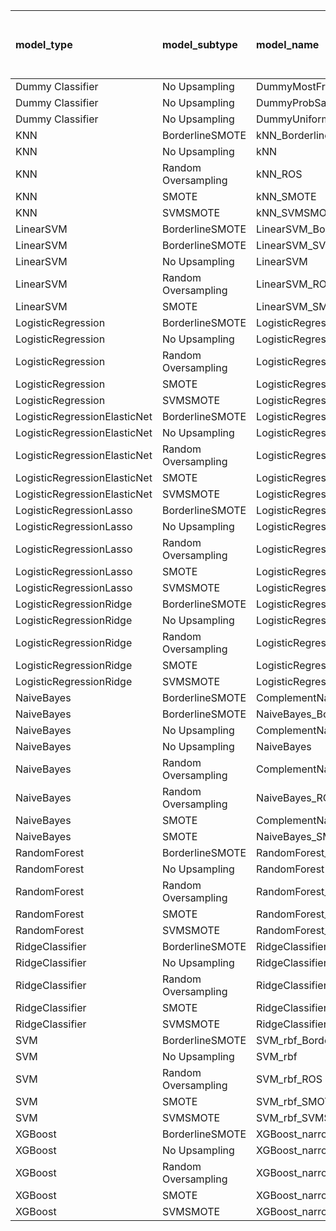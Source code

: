 | model_type                   | model_subtype       | model_name                                   |   title |   title and first paragraph |   title and 5 sentences | title and 10 sentences   | title and first sentence each paragraph   | raw text   |
|:-----------------------------|:--------------------|:---------------------------------------------|--------:|----------------------------:|------------------------:|:-------------------------|:------------------------------------------|:-----------|
| Dummy Classifier             | No Upsampling       | DummyMostFrequent                            |   0     |                       0     |                   0     | 0.000                    | 0.000                                     | 0.000      |
| Dummy Classifier             | No Upsampling       | DummyProbSampling                            |   0.279 |                       0.209 |                   0.256 | 0.267                    | 0.198                                     | 0.198      |
| Dummy Classifier             | No Upsampling       | DummyUniformSampling                         |   0.523 |                       0.477 |                   0.477 | 0.512                    | 0.535                                     | 0.453      |
| KNN                          | BorderlineSMOTE     | kNN_BorderlineSMOTE                          |   0.802 |                       0.837 |                   0.895 | 0.965                    | **1.000**                                 | 0.826      |
| KNN                          | No Upsampling       | kNN                                          |   0.198 |                       0.105 |                   0.105 | 0.023                    | 0.198                                     | 0.116      |
| KNN                          | Random Oversampling | kNN_ROS                                      |   0.488 |                       0.465 |                   0.302 | 0.302                    | 0.384                                     | 0.267      |
| KNN                          | SMOTE               | kNN_SMOTE                                    |   0.849 |                       0.907 |                   0.965 | **1.000**                | **1.000**                                 | **1.000**  |
| KNN                          | SVMSMOTE            | kNN_SVMSMOTE                                 |   0     |                       0     |                   0     | 0                        | **1.000**                                 | 0          |
| LinearSVM                    | BorderlineSMOTE     | LinearSVM_BorderlineSMOTE                    |   0.291 |                       0.163 |                   0.163 | 0.186                    | 0.186                                     | 0.233      |
| LinearSVM                    | BorderlineSMOTE     | LinearSVM_SVMSMOTE                           |   0     |                       0     |                   0     | 0                        | 0.186                                     | 0          |
| LinearSVM                    | No Upsampling       | LinearSVM                                    |   0.279 |                       0.163 |                   0.163 | 0.186                    | 0.186                                     | 0.233      |
| LinearSVM                    | Random Oversampling | LinearSVM_ROS                                |   0.291 |                       0.163 |                   0.163 | 0.186                    | 0.186                                     | 0.233      |
| LinearSVM                    | SMOTE               | LinearSVM_SMOTE                              |   0.302 |                       0.163 |                   0.163 | 0.186                    | 0.186                                     | 0.233      |
| LogisticRegression           | BorderlineSMOTE     | LogisticRegression_BorderlineSMOTE           |   0.267 |                       0.163 |                   0.198 | 0.186                    | 0.186                                     | 0.244      |
| LogisticRegression           | No Upsampling       | LogisticRegression                           |   0.279 |                       0.198 |                   0.209 | 0.198                    | 0.186                                     | 0.244      |
| LogisticRegression           | Random Oversampling | LogisticRegression_ROS                       |   0.279 |                       0.186 |                   0.198 | 0.186                    | 0.198                                     | 0.233      |
| LogisticRegression           | SMOTE               | LogisticRegression_SMOTE                     |   0.267 |                       0.174 |                   0.209 | 0.174                    | 0.198                                     | 0.233      |
| LogisticRegression           | SVMSMOTE            | LogisticRegression_SVMSMOTE                  |   0.314 |                       0.244 |                   0.198 | 0                        | 0.256                                     | 0.244      |
| LogisticRegressionElasticNet | BorderlineSMOTE     | LogisticRegressionElasticNet_BorderlineSMOTE |   0.221 |                       0.14  |                   0.151 | 0.186                    | 0.233                                     | 0.267      |
| LogisticRegressionElasticNet | No Upsampling       | LogisticRegressionElasticNet                 |   0.209 |                       0.116 |                   0.14  | 0.163                    | 0.221                                     | 0.209      |
| LogisticRegressionElasticNet | Random Oversampling | LogisticRegressionElasticNet_ROS             |   0.221 |                       0.186 |                   0.14  | 0.186                    | 0.233                                     | 0.267      |
| LogisticRegressionElasticNet | SMOTE               | LogisticRegressionElasticNet_SMOTE           |   0.221 |                       0.151 |                   0.151 | 0.163                    | 0.233                                     | 0.267      |
| LogisticRegressionElasticNet | SVMSMOTE            | LogisticRegressionElasticNet_SVMSMOTE        |   0.244 |                       0.174 |                   0.174 | 0                        | 0.221                                     | 0.279      |
| LogisticRegressionLasso      | BorderlineSMOTE     | LogisticRegressionLasso_BorderlineSMOTE      |   0.221 |                       0.209 |                   0.174 | 0.314                    | 0.326                                     | 0.349      |
| LogisticRegressionLasso      | No Upsampling       | LogisticRegressionLasso                      |   0.221 |                       0.198 |                   0.14  | 0.326                    | 0.337                                     | 0.314      |
| LogisticRegressionLasso      | Random Oversampling | LogisticRegressionLasso_ROS                  |   0.221 |                       0.209 |                   0.174 | 0.326                    | 0.326                                     | 0.360      |
| LogisticRegressionLasso      | SMOTE               | LogisticRegressionLasso_SMOTE                |   0.209 |                       0.221 |                   0.151 | 0.326                    | 0.302                                     | 0.349      |
| LogisticRegressionLasso      | SVMSMOTE            | LogisticRegressionLasso_SVMSMOTE             |   0.233 |                       0.221 |                   0.186 | 0                        | 0.267                                     | 0.395      |
| LogisticRegressionRidge      | BorderlineSMOTE     | LogisticRegressionRidge_BorderlineSMOTE      |   0.302 |                       0.349 |                   0.279 | 0.267                    | 0.221                                     | 0.256      |
| LogisticRegressionRidge      | No Upsampling       | LogisticRegressionRidge                      |   0.302 |                       0.279 |                   0.267 | 0.244                    | 0.174                                     | 0.233      |
| LogisticRegressionRidge      | Random Oversampling | LogisticRegressionRidge_ROS                  |   0.326 |                       0.372 |                   0.267 | 0.279                    | 0.244                                     | 0.267      |
| LogisticRegressionRidge      | SMOTE               | LogisticRegressionRidge_SMOTE                |   0.326 |                       0.36  |                   0.267 | 0.279                    | 0.221                                     | 0.267      |
| LogisticRegressionRidge      | SVMSMOTE            | LogisticRegressionRidge_SVMSMOTE             |   0.349 |                       0.279 |                   0.256 | 0                        | 0.256                                     | 0.267      |
| NaiveBayes                   | BorderlineSMOTE     | ComplementNaiveBayes_BorderlineSMOTE         |   0.453 |                       0.535 |                   0.558 | 0.547                    | 0.570                                     | 0.616      |
| NaiveBayes                   | BorderlineSMOTE     | NaiveBayes_BorderlineSMOTE                   |   0.419 |                       0.535 |                   0.558 | 0.500                    | 0.547                                     | 0.651      |
| NaiveBayes                   | No Upsampling       | ComplementNaiveBayes                         |   0.349 |                       0.326 |                   0.326 | 0.233                    | 0.221                                     | 0.174      |
| NaiveBayes                   | No Upsampling       | NaiveBayes                                   |   0.012 |                       0     |                   0.012 | 0.023                    | 0.000                                     | 0.035      |
| NaiveBayes                   | Random Oversampling | ComplementNaiveBayes_ROS                     |   0.488 |                       0.535 |                   0.535 | 0.547                    | 0.605                                     | 0.651      |
| NaiveBayes                   | Random Oversampling | NaiveBayes_ROS                               |   0.442 |                       0.512 |                   0.558 | 0.570                    | 0.593                                     | 0.663      |
| NaiveBayes                   | SMOTE               | ComplementNaiveBayes_SMOTE                   |   0.453 |                       0.558 |                   0.547 | 0.558                    | 0.616                                     | 0.651      |
| NaiveBayes                   | SMOTE               | NaiveBayes_SMOTE                             |   0.465 |                       0.512 |                   0.512 | 0.547                    | 0.570                                     | 0.663      |
| RandomForest                 | BorderlineSMOTE     | RandomForest_BorderlineSMOTE                 |   0.163 |                       0.14  |                   0.128 | 0.140                    | 0.116                                     | 0.209      |
| RandomForest                 | No Upsampling       | RandomForest                                 |   0.163 |                       0.128 |                   0.14  | 0.128                    | 0.128                                     | 0.174      |
| RandomForest                 | Random Oversampling | RandomForest_ROS                             |   0.267 |                       0.198 |                   0.174 | 0.209                    | 0.267                                     | 0.256      |
| RandomForest                 | SMOTE               | RandomForest_SMOTE                           |   0.174 |                       0.128 |                   0.151 | 0.151                    | 0.151                                     | 0.209      |
| RandomForest                 | SVMSMOTE            | RandomForest_SVMSMOTE                        |   0.151 |                       0.14  |                   0.128 | 0                        | 0.163                                     | 0.221      |
| RidgeClassifier              | BorderlineSMOTE     | RidgeClassifier_BorderlineSMOTE              |   0.314 |                       0.384 |                   0.267 | 0.279                    | 0.244                                     | 0.267      |
| RidgeClassifier              | No Upsampling       | RidgeClassifier                              |   0.314 |                       0.384 |                   0.267 | 0.279                    | 0.244                                     | 0.267      |
| RidgeClassifier              | Random Oversampling | RidgeClassifier_ROS                          |   0.314 |                       0.384 |                   0.267 | 0.279                    | 0.244                                     | 0.267      |
| RidgeClassifier              | SMOTE               | RidgeClassifier_SMOTE                        |   0.314 |                       0.384 |                   0.267 | 0.279                    | 0.244                                     | 0.267      |
| RidgeClassifier              | SVMSMOTE            | RidgeClassifier_SVMSMOTE                     |   0.326 |                       0.302 |                   0.267 | 0                        | 0.267                                     | 0.279      |
| SVM                          | BorderlineSMOTE     | SVM_rbf_BorderlineSMOTE                      |   0.081 |                       0     |                   0     | 0.000                    | 0.012                                     | 0.000      |
| SVM                          | No Upsampling       | SVM_rbf                                      |   0.023 |                       0     |                   0     | 0.012                    | 0.023                                     | 0.058      |
| SVM                          | Random Oversampling | SVM_rbf_ROS                                  |   0.093 |                       0     |                   0.012 | 0.035                    | 0.070                                     | 0.070      |
| SVM                          | SMOTE               | SVM_rbf_SMOTE                                |   0.081 |                       0     |                   0     | 0.000                    | 0.012                                     | 0.000      |
| SVM                          | SVMSMOTE            | SVM_rbf_SVMSMOTE                             |   0.163 |                       0.012 |                   0     | 0                        | 0.012                                     | 0.000      |
| XGBoost                      | BorderlineSMOTE     | XGBoost_narrow_BorderlineSMOTE               |   0.174 |                       0.128 |                   0.174 | 0.244                    | 0.256                                     | 0.384      |
| XGBoost                      | No Upsampling       | XGBoost_narrow                               |   0.209 |                       0.233 |                   0.198 | 0.279                    | 0.267                                     | 0.326      |
| XGBoost                      | Random Oversampling | XGBoost_narrow_ROS                           |   0.233 |                       0.221 |                   0.244 | 0.314                    | 0.337                                     | 0.442      |
| XGBoost                      | SMOTE               | XGBoost_narrow_SMOTE                         |   0.198 |                       0.128 |                   0.186 | 0.267                    | 0.279                                     | 0.349      |
| XGBoost                      | SVMSMOTE            | XGBoost_narrow_SVMSMOTE                      |   0.209 |                       0.163 |                   0.163 | 0                        | 0.256                                     | 0.360      |